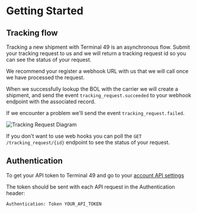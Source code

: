 # Getting Started

## Tracking flow

Tracking a new shipment with Terminal 49 is an asynchronous flow. Submit your tracking request to us and we will return a tracking request id so you can see the status of your request.

We recommend your register a webhook URL with us that we will call once we have processed the request.

When we successfully lookup the BOL with the carrier we will create a shipment, and send the event `tracking_request.succeeded` to your webhook endpoint with the associated record. 

If we encounter a problem we'll send the event `tracking_request.failed`.

![Tracking Request Diagram](https://www.terminal49.com/api/docs/assets/images/create-shipment-flow.png  "Tracking Request Diagram")

If you don't want to use web hooks you can poll the `GET /tracking_request/{id}` endpoint to see the status of your request.

## Authentication

To get your API token to Terminal 49 and go to your [account API settings](https://app.terminal49.com/settings/api)

The token should be sent with each API request in the Authentication header:

```
Authentication: Token YOUR_API_TOKEN
```